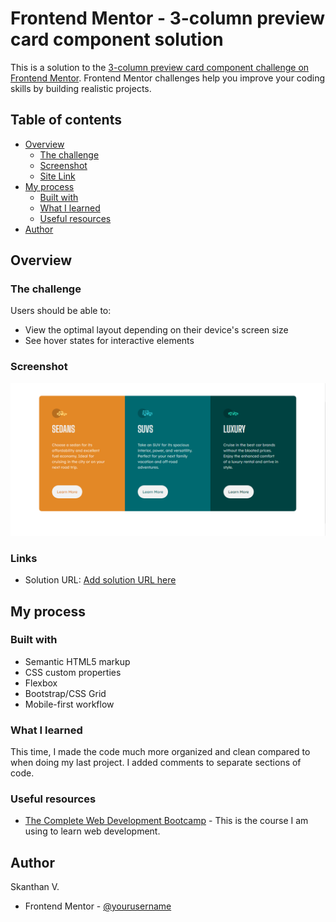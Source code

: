 # Frontend Mentor - 3-column preview card component solution

This is a solution to the [3-column preview card component challenge on Frontend Mentor](https://www.frontendmentor.io/challenges/3column-preview-card-component-pH92eAR2-). Frontend Mentor challenges help you improve your coding skills by building realistic projects.

## Table of contents

- [Overview](#overview)
  - [The challenge](#the-challenge)
  - [Screenshot](#screenshot)
  - [Site Link](#links)
- [My process](#my-process)
  - [Built with](#built-with)
  - [What I learned](#what-i-learned)
  - [Useful resources](#useful-resources)
- [Author](#author)

## Overview

### The challenge

Users should be able to:

- View the optimal layout depending on their device's screen size
- See hover states for interactive elements

### Screenshot

![Screenshot for Desktop View](design/screenshot.PNG)

### Links

- Solution URL: [Add solution URL here](https://your-solution-url.com)

## My process

### Built with

- Semantic HTML5 markup
- CSS custom properties
- Flexbox
- Bootstrap/CSS Grid
- Mobile-first workflow

### What I learned

This time, I made the code much more organized and clean compared to when doing my last project. I added comments to separate sections of code.

### Useful resources

- [The Complete Web Development Bootcamp](https://www.udemy.com/course/the-complete-web-development-bootcamp/) - This is the course I am using to learn web development.

## Author

Skanthan V.
- Frontend Mentor - [@yourusername](https://www.frontendmentor.io/profile/skanthanvijay)

